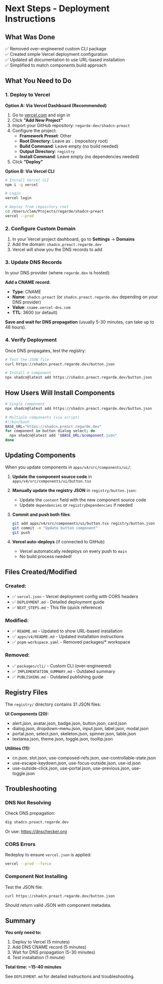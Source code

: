 # Next Steps - Deployment Instructions

## What Was Done

✅ Removed over-engineered custom CLI package  
✅ Created simple Vercel deployment configuration  
✅ Updated all documentation to use URL-based installation  
✅ Simplified to match components.build approach  

## What You Need to Do

### 1. Deploy to Vercel

**Option A: Via Vercel Dashboard (Recommended)**

1. Go to [vercel.com](https://vercel.com) and sign in
2. Click **"Add New Project"**
3. Import your GitHub repository: `regarde-dev/shadcn-preact`
4. Configure the project:
   - **Framework Preset**: Other
   - **Root Directory**: Leave as `.` (repository root)
   - **Build Command**: Leave empty (no build needed)
   - **Output Directory**: `registry`
   - **Install Command**: Leave empty (no dependencies needed)
5. Click **"Deploy"**

**Option B: Via Vercel CLI**

```bash
# Install Vercel CLI
npm i -g vercel

# Login
vercel login

# Deploy from repository root
cd /Users/clem/Projects/regarde/shadcn-preact
vercel --prod
```

### 2. Configure Custom Domain

1. In your Vercel project dashboard, go to **Settings** → **Domains**
2. Add the domain: `shadcn.preact.regarde.dev`
3. Vercel will show you the DNS records to add

### 3. Update DNS Records

In your DNS provider (where `regarde.dev` is hosted):

**Add a CNAME record:**
- **Type**: CNAME
- **Name**: `shadcn.preact` (or `shadcn.preact.regarde.dev` depending on your DNS provider)
- **Value**: `cname.vercel-dns.com`
- **TTL**: 3600 (or default)

**Save and wait for DNS propagation** (usually 5-30 minutes, can take up to 48 hours).

### 4. Verify Deployment

Once DNS propagates, test the registry:

```bash
# Test the JSON file
curl https://shadcn.preact.regarde.dev/button.json

# Install a component
npx shadcn@latest add https://shadcn.preact.regarde.dev/button.json
```

## How Users Will Install Components

```bash
# Single component
npx shadcn@latest add https://shadcn.preact.regarde.dev/button.json

# Multiple components (via script)
#!/bin/bash
BASE_URL="https://shadcn.preact.regarde.dev"
for component in button dialog select; do
  npx shadcn@latest add "$BASE_URL/$component.json"
done
```

## Updating Components

When you update components in `apps/v4/src/components/ui/`:

1. **Update the component source code** in `apps/v4/src/components/ui/button.tsx`

2. **Manually update the registry JSON** in `registry/button.json`:
   - Update the `content` field with the new component source code
   - Update `dependencies` or `registryDependencies` if needed

3. **Commit and push both files**:
   ```bash
   git add apps/v4/src/components/ui/button.tsx registry/button.json
   git commit -m "Update button component"
   git push
   ```

4. **Vercel auto-deploys** (if connected to GitHub)
   - Vercel automatically redeploys on every push to `main`
   - No build process needed!

## Files Created/Modified

### Created:
- ✅ `vercel.json` - Vercel deployment config with CORS headers
- ✅ `DEPLOYMENT.md` - Detailed deployment guide
- ✅ `NEXT_STEPS.md` - This file (quick reference)

### Modified:
- ✅ `README.md` - Updated to show URL-based installation
- ✅ `apps/v4/README.md` - Updated installation instructions
- ✅ `pnpm-workspace.yaml` - Removed packages/* workspace

### Removed:
- ✅ `packages/cli/` - Custom CLI (over-engineered)
- ✅ `IMPLEMENTATION_SUMMARY.md` - Outdated summary
- ✅ `PUBLISHING.md` - Outdated publishing guide

## Registry Files

The `registry/` directory contains 31 JSON files:

**UI Components (20):**
- alert.json, avatar.json, badge.json, button.json, card.json
- dialog.json, dropdown-menu.json, input.json, label.json, modal.json
- portal.json, select.json, skeleton.json, spinner.json, table.json
- textarea.json, theme.json, toggle.json, tooltip.json

**Utilities (11):**
- cn.json, slot.json, use-composed-refs.json, use-controllable-state.json
- use-escape-keydown.json, use-focus-outside.json, use-id.json
- use-outside-click.json, use-portal.json, use-previous.json, use-toggle.json

## Troubleshooting

### DNS Not Resolving

Check DNS propagation:
```bash
dig shadcn.preact.regarde.dev
```

Or use: https://dnschecker.org

### CORS Errors

Redeploy to ensure `vercel.json` is applied:
```bash
vercel --prod --force
```

### Component Not Installing

Test the JSON file:
```bash
curl https://shadcn.preact.regarde.dev/button.json
```

Should return valid JSON with component metadata.

## Summary

**You only need to:**
1. Deploy to Vercel (5 minutes)
2. Add DNS CNAME record (5 minutes)
3. Wait for DNS propagation (5-30 minutes)
4. Test installation (1 minute)

**Total time: ~15-40 minutes**

See `DEPLOYMENT.md` for detailed instructions and troubleshooting.

